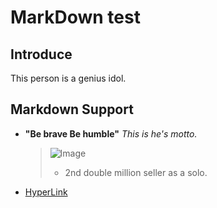 MarkDown test
===================

## Introduce

This person is a genius idol.

## Markdown Support

- **"Be brave Be humble"** *This is he's motto.*
	> ![Image](https://www.privealliance.com/wp-content/uploads/2021/06/ss21-large.jpeg)
	>- 2nd double million seller as a solo.

- [HyperLink](https://github.com/bebravebehumble/tiered-bulletin-board.git)